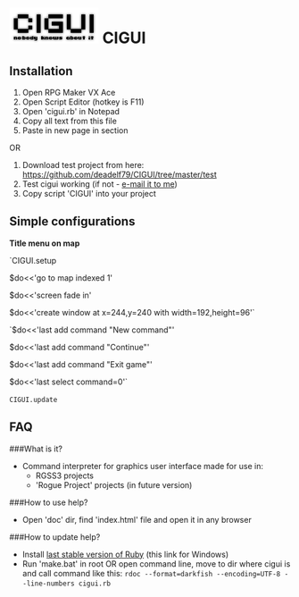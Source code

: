 ![logotip](/logoCIGUI.png)
CIGUI
=====

Installation
---
 1. Open RPG Maker VX Ace
 2. Open Script Editor (hotkey is F11)
 3. Open 'cigui.rb' in Notepad
 4. Copy all text from this file
 5. Paste in new page in <Material> section
 
OR

 1. Download test project from here: https://github.com/deadelf79/CIGUI/tree/master/test
 2. Test cigui working (if not - [e-mail it to me](mailto:deadelf79@gmail.com))
 3. Copy script 'CIGUI' into your project
 
Simple configurations
---

__Title menu on map__

`CIGUI.setup

$do<<'go to map indexed 1'

$do<<'screen fade in'

$do<<'create window at x=244,y=240 with width=192,height=96'`

`$do<<'last add command "New command"'

$do<<'last add command "Continue"'

$do<<'last add command "Exit game"'

$do<<'last select command=0'`

`CIGUI.update`

FAQ
---
###What is it?
 - Command interpreter for graphics user interface made for use in:
   - RGSS3 projects
   - 'Rogue Project' projects (in future version)



###How to use help?
 - Open 'doc' dir, find 'index.html' file and open it in any browser



###How to update help?
 - Install [last stable version of Ruby](http://rubyinstaller.org/ ) (this link for Windows)
 - Run 'make.bat' in root OR open command line, move to dir where cigui is and call command like this:
`rdoc --format=darkfish --encoding=UTF-8 --line-numbers cigui.rb`
